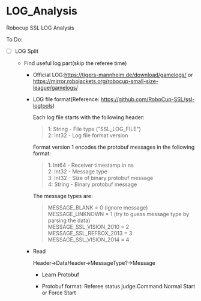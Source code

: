 # LOG_Analysis
Robocup SSL LOG Analysis



To Do:

- [ ] LOG Split

  - Find useful log part(skip the referee time)

    - Official LOG:https://tigers-mannheim.de/download/gamelogs/ or https://mirror.robojackets.org/robocup-small-size-league/gamelogs/

    - LOG file format(Reference: https://github.com/RoboCup-SSL/ssl-logtools)

      Each log file starts with the following header:

      > 1: String - File type ("SSL_LOG_FILE") <br>
      > 2: Int32  - Log file format version <br>

      Format version 1 encodes the protobuf messages in the following format:

      > 1: Int64  - Receiver timestamp in ns <br>
      > 2: Int32  - Message type <br>
      > 3: Int32  - Size of binary protobuf message <br>
      > 4: String - Binary protobuf message <br>

      The message types are:

      > MESSAGE_BLANK           = 0 (ignore message)<br>
      > MESSAGE_UNKNOWN         = 1 (try to guess message type by parsing the data)<br>
      > MESSAGE_SSL_VISION_2010 = 2<br>
      > MESSAGE_SSL_REFBOX_2013 = 3<br>
      > MESSAGE_SSL_VISION_2014 = 4<br>

    - Read 

      Header->DataHeader->MessageType?->Message

      - Learn Protobuf

      - Protobuf format: Referee status judge:Command:Normal Start or Force Start
